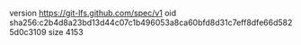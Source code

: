 version https://git-lfs.github.com/spec/v1
oid sha256:c2b4d8a23bd13d44c07c1b496053a8ca60bfd8d31c7eff8dfe66d5825d0c3109
size 4153
